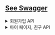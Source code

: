 ## [See Swagger](http://delimo.ap-northeast-2.elasticbeanstalk.com/swagger-ui/index.html)
<details>
    <summary> 회원가입 API </summary>

# 1. 사용자가  회원 가입합니다. ✅

- 입력 데이터: email, password, nickname
- 프론트에서는 다음의 과정을 진행합니다.
    - confirm password
    - 영문 8자리 이상, 특수 문자 입력 등 프론트에서 처리
- 이후 완료되면, 사용자에게 한 줄 소개 추가적으로 입력 받음

### URL / Method

```jsx
POST /users/new
```

### Request Body

```json
{
  "email":"lyb2325@gmail.com",
  "nickname":"예빈",
  "password":"12345678***"
}
```

### Response

- `200 OK` / `201 Created`
    - POST 전송 성공적으로 완료될 시 JWT 토큰 발행
        - payload : email, nickname, password
    - JWT 토큰 앞자리 7자리로 사용자 고유 토큰 ID 값을 발행합니다.

    ```json
    {
        "code": 400,
        "message": "이미 사용 중인 이메일입니다.",
        "data": null
    }
    ```

    ```json
    {
        "code": 200,
        "message": "회원 가입 성공",
        "data": {
            "token": "eyJhbGciOiJIUzI1NiJ9.eyJzdWIiOiIxMjMzZGQiLCJleHAiOjE2ODI5NTIzNjB9.gpxmzejXcChpbqq02BACqbEd_99qOFSXkFxV6qQfOZE"
        }
    }
    ```

# 2. 회원 가입 후 한 줄 소개 수정 ✅

### URL / Method

```jsx
PATCH /users/updateResolution
```

### Request Headers

- **Authorization : Bearer Token**
- Content-Type : application/json; charset=utf-8

### RequestBody

```json
{
    "resolution":"화이팅팅"
}
```

### ResponseBody

```json
{
    "code": 401,
    "message": "회원 인증 실패",
    "data": null
}
```

```json
{
    "code": 200,
    "message": "다짐이 수정되었습니다.",
    "data": {
        "resolution": "화이팅팅"
    }
}
```

# 필요한 데이터들

</details>


<details>
    <summary> 마이 페이지, 친구 API </summary>

# 1. 마이 페이지에서 친구 목록을 확인합니다. ✅

### URL / Method

```jsx
GET /users/myPage
```

### Request Headers

- **Authorization : Bearer Token**
- Content-Type : application/json; charset=utf-8

### Response Body

- 오늘의 구절(phrase)은 매일 바뀌므로, 오늘의 date에 해당하는 phrase를 응답으로 받습니다.
- 내 고유 id, unique_id는 친구 추가 시 필요한 id입니다.

```json
{
  "code": 200,
  "message": "회원의 정보를 성공적으로 불러왔습니다.",
  "data": {
    "id": 1,
    "email": "1234@gmail.com",
    "token": "eyJhbGciOiJIUzI1NiJ9.eyJzdWIiOiIxMjM0IiwiZXhwIjoxNjgyODY0ODQ0fQ.gjhdUxtf81pvp8EZfR9YO94_ZXkgQswQCPdJcVcXEIk",
    "code": "eeea16ab",
    "resolution": null,
    "friendList": [],
    "requestedList": [
      2
    ],
    "requesterList": []
  }
}
```

```json
{
  "code": 200,
  "message": "회원의 정보를 성공적으로 불러왔습니다.",
  "data": {
    "id": 1,
    "email": "1234@gmail.com",
    "token": "eyJhbGciOiJIUzI1NiJ9.eyJzdWIiOiIxMjM0IiwiZXhwIjoxNjgyODY0ODQ0fQ.gjhdUxtf81pvp8EZfR9YO94_ZXkgQswQCPdJcVcXEIk",
    "code": "eeea16ab",
    "resolution": null,
    "friendList": [],
    "requestedList": [],
    "requesterList": []
  }
}
```

```json
{
    "code": 401,
    "message": "회원 인증 실패",
    "data": null
}
```

# 2. code로 친구를 검색합니다.

- 친구 코드로 친구를 검색합니다.

### URL / Method
- React Native에서 Get 메서드에 대해 Request Body 확인하지 않으므로 Post로 변경
- Params로 변경 가능성 존재
```jsx
POST /friend/findByCode
```

### Request Body

- Content-Type : application/json; charset=utf-8

```json
{
    "code":"ba45fb96f"
}
```

### Response Body

```json
{
    "code": 200,
    "message": "친구 검색 성공",
    "data": {
        "friendId": 1
    }
}
```

```json
{
    "code": 404,
    "message": "회원을 찾을 수 없습니다.",
    "data": null
}
```

# 3. 친구 신청을 보냅니다. ✅

- 친구 신청을 보냅니다.

### URL / Method

```jsx
POST /friend/request
```

### Request Headers

- **Authorization : Bearer Token**
- Content-Type : application/json; charset=utf-8

### Request Body

```json
{
    "friendId":1
}
```

### Response Body

- 친구 신청이 완료되면 myPage에서 requesterIdList 에 친구 id가 추가됩니다. 상대방 친구 mypage에는 requestedId에 id가 추가됩니다.

```json
{
    "code": 201,
    "message": "친구 신청을 성공적으로 보냈습니다.",
    "data": null
}
```

- 자기 자신을 검색하거나, 친구 신청이 이미 완료됐거나, 친구 검색에 실패한 경우 400 code를 반환합니다.

```json
{
    "code": 400,
    "message": "자기 자신에게 친구 신청을 보낼 수 없습니다.",
    "data": null
}
```

```json
{
    "code": 400,
    "message": "친구 신청이 이미 완료됐습니다.",
    "data": null
}
```

```json
{
    "code": 400,
    "message": "친구 검색에 실패했습니다.",
    "data": null
}
```

# 4. 친구 신청을 승인합니다. ✅

### URL / Method

```jsx
POST /friend/acceptRequest
```

### Request Headers

- **Authorization : Bearer Token**
- Content-Type : application/json; charset=utf-8

### Request Body
```json
{
    "friendId":1
}
```

### Response Body

- 친구 신청을 승인하면 requesterIdList, requestedIdList에서 삭제가 되고, friendList에 추가됩니다.
- 자기 자신을 검색하거나, 친구 신청이 이미 완료됐거나, 친구 검색에 실패한 경우 400 code를 반환합니다.

```json
{
    "code": 201,
    "message": "친구 신청 승인 완료",
    "data": null
}
```

# 5. 친구 신청을 거절합니다. ✅

### URL / Method

```jsx
POST /friend/rejectRequest
```

### Request Headers

- **Authorization : Bearer Token**
- Content-Type : application/json; charset=utf-8

### Request Body
```json
{
    "friendId":1
}
```

### Response Body

- 친구 신청 거절을 완료하면, friendRequest 객체가 삭제됩니다.


```json
{
    "code": 201,
    "message": "친구 신청 거절 완료",
    "data": null
}
```

# 6. 친구 목록을 조회합니다. ✅

### URL / Method

```jsx
GET /friend/list
```

### Request Headers

- **Authorization : Bearer Token**
- Content-Type : application/json; charset=utf-8

### 

### Response Body

- 친구의 id, 닉네임, 한줄 소개를 표시합니다.

```json
{
    "code": 200,
    "message": "친구 목록 가져오기 성공",
    "data": [
        {
            "friendId": 1,
            "nickname": "ybrin",
            "resolution": null
        },
        {
            "friendId": 1,
            "nickname": "ybrin",
            "resolution": null
        }
    ]
}
```

```json
{
    "code": 401,
    "message": "회원 인증 실패",
    "data": null
}
```

# 7. 받은 친구 신청 목록을 조회합니다. ✅

### URL / Method

```jsx
GET /friend/requested
```

### Request Headers

- **Authorization : Bearer Token**
- Content-Type : application/json; charset=utf-8

### Response Body

- 받은 친구 신청 각각에 대해, 친구 id, 닉네임, resolution이 표시됩니다.

```json
{
    "code": 201,
    "message": "친구 신청 목록을 성공적으로 가져왔습니다.",
    "data": [
        {
            "friendId": 1,
            "nickname": "ybrin",
            "resolution": null
        }
    ]
}
```

```json
{
    "code": 401,
    "message": "회원 인증 실패",
    "data": null
}
```
</details>

